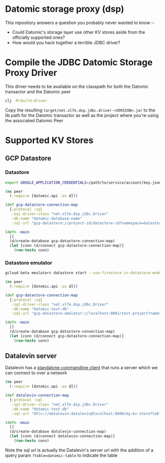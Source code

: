 # Datomic storage proxy (dsp)

This repository answers a question you probably never wanted to know :-

* Could Datomic's storage layer use other KV stores aside from the officially supported ones?
* How would you hack together a terrible JDBC driver?

# Compile the JDBC Datomic Storage Proxy Driver

This driver needs to be available on the classpath for both the Datomic transactor and the Datomic peer

```bash
clj -M:build-driver
```
Copy the resulting `target/net.xlfe.dsp.jdbc.driver-<VERSION>.jar` to the lib path for the
Datomic transactor as well as the project where you're using the associated Datomic Peer

# Supported KV Stores

## GCP Datastore

### Datastore

```bash
export GOOGLE_APPLICATION_CREDENTIALS=/path/to/service/account/key.json
```

```clojure
(ns peer
  (:require [datomic.api :as d]))

(def gcp-datastore-connection-map
  {:protocol :sql
   :sql-driver-class "net.xlfe.dsp.jdbc.Driver"
   :db-name "datomic-database-name"
   :sql-url "gcp-datastore://project-id/datastore-id?namespace=datastore-namespace"})

(defn -main
  []
  (d/create-database gcp-datastore-connection-map)
  (let [conn (d/connect gcp-datastore-connection-map)]
    (run-tests conn)
```

### Datastore emulator

```bash
gcloud beta emulators datastore start --use-firestore-in-datastore-mode
```

```clojure
(ns peer
  (:require [datomic.api :as d]))

(def gcp-datastore-connection-map
  {:protocol :sql
   :sql-driver-class "net.xlfe.dsp.jdbc.Driver"
   :db-name "datomic-test-db"
   :sql-url "gcp-datastore-emulator://localhost:8081/test-project?namespace=datomic123"})

(defn -main
  []
  (d/create-database gcp-datastore-connection-map)
  (let [conn (d/connect gcp-datastore-connection-map)]
    (run-tests conn)
```

## Datalevin server

Datalevin has a [standalone commandline client](https://github.com/juji-io/datalevin/blob/master/doc/install.md#command-line-tool) that runs a server which we can connect to over a network

```clojure
(ns peer
  (:require [datomic.api :as d]))

(def datalevin-connection-map
  {:protocol :sql
   :sql-driver-class "net.xlfe.dsp.jdbc.Driver"
   :db-name "datomic-test-db"
   :sql-url "dtlv://datalevin:datalevin@localhost:8898/my-kv-store?table=datomic-table"})

(defn -main
  []
  (d/create-database datalevin-connection-map)
  (let [conn (d/connect datalevin-connection-map)]
    (run-tests conn)
```

Note the sql url is actually the Datalevin's server url with the addition of a query param `?table=datomic-table`
to indicate the table
